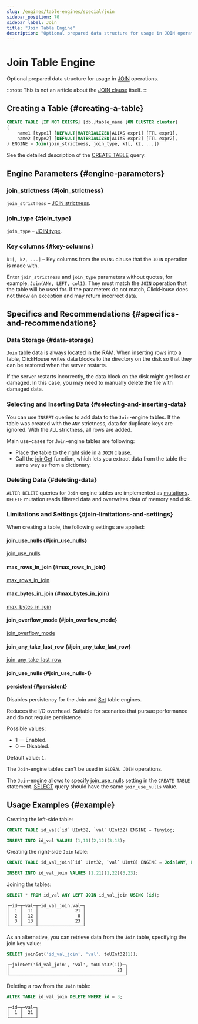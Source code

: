 ```yaml
---
slug: /engines/table-engines/special/join
sidebar_position: 70
sidebar_label: Join
title: "Join Table Engine"
description: "Optional prepared data structure for usage in JOIN operations."
---
```


# Join Table Engine

Optional prepared data structure for usage in [JOIN](/sql-reference/statements/select/join) operations.

:::note
This is not an article about the [JOIN clause](/sql-reference/statements/select/join) itself.
:::

## Creating a Table {#creating-a-table}

``` sql
CREATE TABLE [IF NOT EXISTS] [db.]table_name [ON CLUSTER cluster]
(
    name1 [type1] [DEFAULT|MATERIALIZED|ALIAS expr1] [TTL expr1],
    name2 [type2] [DEFAULT|MATERIALIZED|ALIAS expr2] [TTL expr2],
) ENGINE = Join(join_strictness, join_type, k1[, k2, ...])
```

See the detailed description of the [CREATE TABLE](/sql-reference/statements/create/table) query.

## Engine Parameters {#engine-parameters}

### join_strictness {#join_strictness}

`join_strictness` – [JOIN strictness](/sql-reference/statements/select/join#supported-types-of-join).

### join_type {#join_type}

`join_type` – [JOIN type](/sql-reference/statements/select/join#supported-types-of-join).

### Key columns {#key-columns}

`k1[, k2, ...]` – Key columns from the `USING` clause that the `JOIN` operation is made with.

Enter `join_strictness` and `join_type` parameters without quotes, for example, `Join(ANY, LEFT, col1)`. They must match the `JOIN` operation that the table will be used for. If the parameters do not match, ClickHouse does not throw an exception and may return incorrect data.

## Specifics and Recommendations {#specifics-and-recommendations}

### Data Storage {#data-storage}

`Join` table data is always located in the RAM. When inserting rows into a table, ClickHouse writes data blocks to the directory on the disk so that they can be restored when the server restarts.

If the server restarts incorrectly, the data block on the disk might get lost or damaged. In this case, you may need to manually delete the file with damaged data.

### Selecting and Inserting Data {#selecting-and-inserting-data}

You can use `INSERT` queries to add data to the `Join`-engine tables. If the table was created with the `ANY` strictness, data for duplicate keys are ignored. With the `ALL` strictness, all rows are added.

Main use-cases for `Join`-engine tables are following:

- Place the table to the right side in a `JOIN` clause.
- Call the [joinGet](/sql-reference/functions/other-functions.md/#joinget) function, which lets you extract data from the table the same way as from a dictionary.

### Deleting Data {#deleting-data}

`ALTER DELETE` queries for `Join`-engine tables are implemented as [mutations](/sql-reference/statements/alter/index.md#mutations). `DELETE` mutation reads filtered data and overwrites data of memory and disk.

### Limitations and Settings {#join-limitations-and-settings}

When creating a table, the following settings are applied:

#### join_use_nulls {#join_use_nulls}

[join_use_nulls](/operations/settings/settings.md/#join_use_nulls)

#### max_rows_in_join {#max_rows_in_join}

[max_rows_in_join](/operations/settings/query-complexity#settings-max_rows_in_join)

#### max_bytes_in_join {#max_bytes_in_join}

[max_bytes_in_join](/operations/settings/query-complexity#max_bytes_in_join)

#### join_overflow_mode {#join_overflow_mode}

[join_overflow_mode](/operations/settings/query-complexity#settings-join_overflow_mode)

#### join_any_take_last_row {#join_any_take_last_row}

[join_any_take_last_row](/operations/settings/settings.md/#join_any_take_last_row)
#### join_use_nulls {#join_use_nulls-1}

#### persistent {#persistent}

Disables persistency for the Join and [Set](/engines/table-engines/special/set.md) table engines.

Reduces the I/O overhead. Suitable for scenarios that pursue performance and do not require persistence.

Possible values:

- 1 — Enabled.
- 0 — Disabled.

Default value: `1`.

The `Join`-engine tables can't be used in `GLOBAL JOIN` operations.

The `Join`-engine allows to specify [join_use_nulls](/operations/settings/settings.md/#join_use_nulls) setting in the `CREATE TABLE` statement. [SELECT](/sql-reference/statements/select/index.md) query should have the same `join_use_nulls` value.

## Usage Examples {#example}

Creating the left-side table:

``` sql
CREATE TABLE id_val(`id` UInt32, `val` UInt32) ENGINE = TinyLog;
```

``` sql
INSERT INTO id_val VALUES (1,11)(2,12)(3,13);
```

Creating the right-side `Join` table:

``` sql
CREATE TABLE id_val_join(`id` UInt32, `val` UInt8) ENGINE = Join(ANY, LEFT, id);
```

``` sql
INSERT INTO id_val_join VALUES (1,21)(1,22)(3,23);
```

Joining the tables:

``` sql
SELECT * FROM id_val ANY LEFT JOIN id_val_join USING (id);
```

``` text
┌─id─┬─val─┬─id_val_join.val─┐
│  1 │  11 │              21 │
│  2 │  12 │               0 │
│  3 │  13 │              23 │
└────┴─────┴─────────────────┘
```

As an alternative, you can retrieve data from the `Join` table, specifying the join key value:

``` sql
SELECT joinGet('id_val_join', 'val', toUInt32(1));
```

``` text
┌─joinGet('id_val_join', 'val', toUInt32(1))─┐
│                                         21 │
└────────────────────────────────────────────┘
```

Deleting a row from the `Join` table:

```sql
ALTER TABLE id_val_join DELETE WHERE id = 3;
```

```text
┌─id─┬─val─┐
│  1 │  21 │
└────┴─────┘
```
